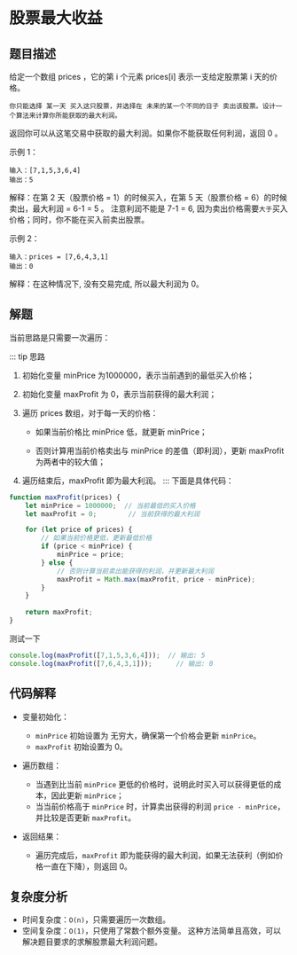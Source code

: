 # 股票最大收益

## 题目描述

给定一个数组 prices ，它的第 i 个元素 prices[i] 表示一支给定股票第 i 天的价格。

`你只能选择 某一天 买入这只股票，并选择在 未来的某一个不同的日子 卖出该股票。设计一个算法来计算你所能获取的最大利润。`

返回你可以从这笔交易中获取的最大利润。如果你不能获取任何利润，返回 0 。

示例 1：

```
输入：[7,1,5,3,6,4]
输出：5
```

解释：在第 2 天（股票价格 = 1）的时候买入，在第 5 天（股票价格 = 6）的时候卖出，最大利润 = 6-1 = 5 。
注意利润不能是 7-1 = 6, 因为卖出价格需要`大于`买入价格；同时，你不能在买入前卖出股票。

示例 2：

```
输入：prices = [7,6,4,3,1]
输出：0
```

解释：在这种情况下, 没有交易完成, 所以最大利润为 0。

## 解题

当前思路是只需要一次遍历：

::: tip 思路

1. 初始化变量 minPrice 为1000000，表示当前遇到的最低买入价格；

2. 初始化变量 maxProfit 为 0，表示当前获得的最大利润；

3. 遍历 prices 数组，对于每一天的价格：

    - 如果当前价格比 minPrice 低，就更新 minPrice；

    - 否则计算用当前价格卖出与 minPrice 的差值（即利润），更新 maxProfit 为两者中的较大值；

4. 遍历结束后，maxProfit 即为最大利润。
:::
下面是具体代码：

```js
function maxProfit(prices) {
    let minPrice = 1000000;  // 当前最低的买入价格
    let maxProfit = 0;        // 当前获得的最大利润

    for (let price of prices) {
        // 如果当前价格更低，更新最低价格
        if (price < minPrice) {
            minPrice = price;
        } else {
            // 否则计算当前卖出能获得的利润，并更新最大利润
            maxProfit = Math.max(maxProfit, price - minPrice);
        }
    }
    
    return maxProfit;
}
```

测试一下

```js
console.log(maxProfit([7,1,5,3,6,4]));  // 输出: 5
console.log(maxProfit([7,6,4,3,1]));      // 输出: 0
```

## 代码解释

- 变量初始化：
  - `minPrice` 初始设置为 无穷大，确保第一个价格会更新 `minPrice`。
  - `maxProfit` 初始设置为 0。

- 遍历数组：
  - 当遇到比当前 `minPrice` 更低的价格时，说明此时买入可以获得更低的成本，因此更新 `minPrice`；
  - 当当前价格高于 `minPrice` 时，计算卖出获得的利润 `price - minPrice`，并比较是否更新 `maxProfit`。
- 返回结果：
  - 遍历完成后，`maxProfit` 即为能获得的最大利润，如果无法获利（例如价格一直在下降），则返回 0。

## 复杂度分析

- 时间复杂度：`O(n)`，只需要遍历一次数组。
- 空间复杂度：`O(1)`，只使用了常数个额外变量。
这种方法简单且高效，可以解决题目要求的求解股票最大利润问题。
